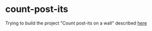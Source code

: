 # count-post-its 

Trying to build the project "Count post-its on a wall" described [here](https://wiki.regn.net/wiki/UK_Development_Teams/Makers_Graduate_Projects) 


